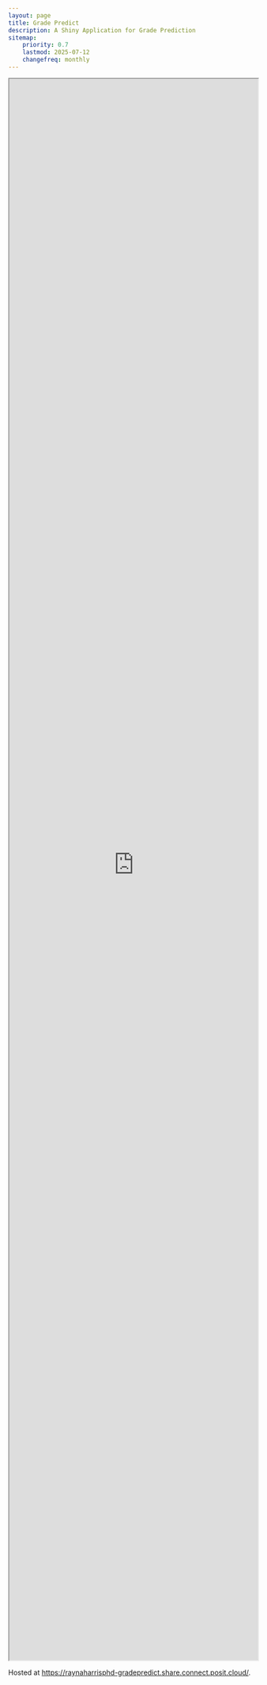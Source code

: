 ```yaml
---
layout: page
title: Grade Predict
description: A Shiny Application for Grade Prediction 
sitemap:
    priority: 0.7
    lastmod: 2025-07-12
    changefreq: monthly
---
```


<iframe src="https://raynaharrisphd-gradepredict.share.connect.posit.cloud/" width="100%" height="3200"></iframe> 

Hosted at <https://raynaharrisphd-gradepredict.share.connect.posit.cloud/>.

